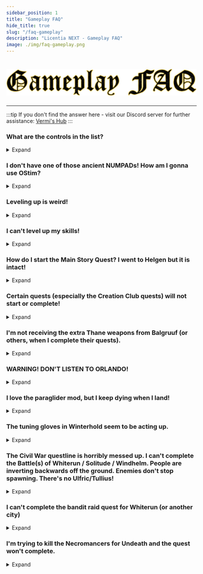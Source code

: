```yaml
---
sidebar_position: 1
title: "Gameplay FAQ"
hide_title: true
slug: "/faq-gameplay"
description: "Licentia NEXT - Gameplay FAQ"
image: ./img/faq-gameplay.png
---
```


# ![Gameplay FAQ](./img/faq-gameplay.png)

---

:::tip
If you don't find the answer here - visit our Discord server for further assistance:
[Vermi's Hub](https://discord.gg/vermishub)
:::

### What are the controls in the list?
<details>
  <summary>Expand</summary>

At any point in the game, you can press `F11` to open the controls menu. 

This will show you all the controls for the game, including those added by mods. You can also find the controls in the `MCM` for each mod that adds specific controls.
</details>

### I don't have one of those ancient NUMPADs! How am I gonna use OStim?
<details>
  <summary>Expand</summary>

The _OStim_ controls can be remapped in the `MCM` for that mod. It may be difficult to find enough free keys without a NUMPAD though.
</details>

### Leveling up is weird!
<details>
  <summary>Expand</summary>

This modlist uses a modified version of _[Static Skill Leveling](https://www.nexusmods.com/skyrimspecialedition/mods/89940)_ which changes how you level up your skills and attributes.

Generally speaking, the prompt to level up your skills will appear after you level up.

Some advice:

- **Pick skills first**, then pick **Health, Magicka or Stamina**. DON'T pick the attributes first, or you will not be able to pick skills this level at all!

- **Not working?** The `Uncapper` preset prevents skills from leveling beyond your level +18, to a maximum of twice your level. If your skill won't go up any further, try gaining a level!

- **Skill not leveling up upon reading a skill book?** Make sure you're not at the cap, then check for any debuffs to skill gain on your magic effects tab. Take care of those, then try again.
</details>

### I can't level up my skills!
<details>
  <summary>Expand</summary>

This is due to a _Static Skill Leveling_ conflict. 

- If you have _any_ effect on your character that either reduces or increases Skill XP by any amount, the point distribution will seem to work, but nothing will actually increase in the Statistics menu.

- This will also prevent Skill Books from increasing Skills.

- Most commonly this is due to XP penalties from survival-related debuffs, so before leveling up, make certain you take care of all your physical needs.

- You might also want to verify that you apply your Skill Points only when all similar effects are inactive.

- If you have made certain of this and still can't get Skill Points, ensure that you are not at the Skill Cap for your race. The cap can be identified in the Statistics menu as a red or gold bar above the name of the skill. If you wish to level these further, you will need to gain more Character Levels.
</details>

### How do I start the Main Story Quest? I went to Helgen but it is intact!
<details>
  <summary>Expand</summary>

- This modlist uses _[Alternate Perspective](https://www.nexusmods.com/skyrimspecialedition/mods/50307)_, in which you can observe and walk through Helgen's destruction as a neutral bystander. 

- To witness Alduin's first attack in centuries, travel to Helgen and choose the "Rent A Room (Start Intro)" option. Then sleep in the bed that the innkeeper offers you for at least one hour. The intro will begin as soon as you step outside. 

- Bear in mind it is important to complete this step relatively early as many later quest stages rely on it *(see the question below)*
</details>

### Certain quests (especially the Creation Club quests) will not start or complete!
<details>
  <summary>Expand</summary>

- A lot of quest stages in later quests are directly reliant on **ALL** the quest triggers &mdash; including event, interaction, and location-based triggers &mdash; being activated **during the intro sequence in which Alduin destroys Helgen**.

- If you are finding that Uthgerd will not brawl with you, Ysolda will not ask you for the mammoth tusk, you can't talk to the Creation Club pets, or _Saints and Seducers_ NPCs are not responding, go back and do Helgen.

- I am also extremely skeptical of all starts which skip this part of the game, including the "Dragonborn" start from the dragon statue in the opening room as well as the "Skip Intro" start in the Helgen Inn's basement.

- **THE MOST RELIABLE WAY TO START THE GAME** is to **press the button under the table** in the starting room on your left, and then go through the last bit of the usual intro sequence *(the one where you leave the cave with Ralof/Hadvar)*.
</details>

### I'm not receiving the extra Thane weapons from Balgruuf (or others, when I complete their quests).
<details>
  <summary>Expand</summary>

These quests are all on a rather buggy time delay. I don't know why, but this has been confirmed with multiple user reports, and it happens in clean game with LOTD and just its patches. 

So, how to circumvent this:
- If you want to receive all the Thane weapons legitimately, do not delay in completing their quests. 

- For Balgruuf, do Helgen almost from the beginning of the game and complete everything up through Mimilnur (the first dragon attack) as soon as you can. Otherwise you won't get them. 

- For the other Thane quests, don't mess around after you start them. Complete them and get the weapons - otherwise you will have to console them in.
</details>

### WARNING! DON'T LISTEN TO ORLANDO!
<details>
  <summary>Expand</summary>

- Upon entering a certain inn, you will be given the option to stab a certain Vigilant of Stendarr with a Needle. 
- **DO NOT DO THIS.** This is basically a means by which veterans to the `VIGILANT` mod can skip 3/4 of the mod to get to the fun stuff at the end. You will be _extremely_ underpowered and _utterly_ clueless as to what is going on if you do this. 

- **SO DON'T DO IT!!** No, there is no way back. You will have to load from before you did what the obviously evil dude told you to do.
</details>

### I love the paraglider mod, but I keep dying when I land!
<details>
  <summary>Expand</summary>

- Known bug I'm afraid, I guess it doesn't always perfectly detect the landing event.

- To prevent this, just make sure you always close and reopen the paraglider right before you land. And, of course, always save before you jump!
</details>

### The tuning gloves in Winterhold seem to be acting up.
<details>
  <summary>Expand</summary>

Try removing them and equipping them in between attempts. I dunno either, man.
</details>

### The Civil War questline is horribly messed up. I can't complete the Battle(s) of Whiterun / Solitude / Windhelm. People are inverting backwards off the ground. Enemies don't stop spawning. There's no Ulfric/Tullius!
<details>
  <summary>Expand</summary>

The _Civil War_ questline is incredibly broken even in vanilla Skyrim partially due to the large actor count and infinitely spawning enemies. Pile on CGO scripting all attack patterns and animations and Ultimate Dodge scripting all movement and you have a recipe for disaster. Even if you do manage to complete it, countless other quests will be broken due to destroyed buildings / dead NPCs / flagged variables. **It's recommended that you complete this questchain near the very end of your playthrough**, if at all. 

If you choose to do so, I recommend keeping the following things in mind:

1. Infinite enemy spawns are based around the destructible barricades. Hit them three times with a weapon or Destruction spell to destroy them and stop spawns in that area.
2. The above does not always work. If you find enemies never stop spawning, _sprint_ to the capitol building of the city you are attempting to reclaim (Dragonsreach, Castle Dour, etc) and make your way inside.
3. The conclusion of the Battle for Whiterun / Solitude / Windhelm is triggered by entering this capitol building.
4. You do not need to escort Ulfric, Galmar, Tullius, Likke or anyone else all the way to the capitol building. Sometimes they won't even spawn when you enter the city! Merely entering it yourself is enough. Just as followers appear beside you, so will the faction leaders.
5. Enjoy the rest of your horribly broken playthrough :finnadie:
</details>

### I can't complete the bandit raid quest for Whiterun (or another city)
<details>
  <summary>Expand</summary>

The Quest Objective to keep the Guard Captain alive is **optional** and he is extremely weak. Most likely he will die. You can still complete the quest if he does, you will just not receive any reward from the city (which is a worthless reward not worth the work anyway IMHO).
</details>

### I'm trying to kill the Necromancers for Undeath and the quest won't complete.
<details>
  <summary>Expand</summary>

Yeah, this is just a buggy part of this mod, at least when included in a large modlist like this. 

What you can try is the following:
- After clearing the ritual site, try opening console and typing `killall`. That should clear the quest. 

- If that doesn't work, highlight the dead Necromancers and type `resurrect` followed by `killall`. 

- If this STILL doesn't work, you will probably have to repeat this portion until it does.
</details>